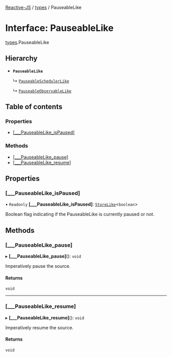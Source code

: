 [Reactive-JS](../README.md) / [types](../modules/types.md) / PauseableLike

# Interface: PauseableLike

[types](../modules/types.md).PauseableLike

## Hierarchy

- **`PauseableLike`**

  ↳ [`PauseableSchedulerLike`](types.PauseableSchedulerLike.md)

  ↳ [`PauseableObservableLike`](types.PauseableObservableLike.md)

## Table of contents

### Properties

- [[\_\_\_PauseableLike\_isPaused]](types.PauseableLike.md#[___pauseablelike_ispaused])

### Methods

- [[\_\_\_PauseableLike\_pause]](types.PauseableLike.md#[___pauseablelike_pause])
- [[\_\_\_PauseableLike\_resume]](types.PauseableLike.md#[___pauseablelike_resume])

## Properties

### [\_\_\_PauseableLike\_isPaused]

• `Readonly` **[\_\_\_PauseableLike\_isPaused]**: [`StoreLike`](types.StoreLike.md)<`boolean`\>

Boolean flag indicating if the PauseableLike is currently paused or not.

## Methods

### [\_\_\_PauseableLike\_pause]

▸ **[___PauseableLike_pause]**(): `void`

Imperatively pause the source.

#### Returns

`void`

___

### [\_\_\_PauseableLike\_resume]

▸ **[___PauseableLike_resume]**(): `void`

Imperatively resume the source.

#### Returns

`void`
